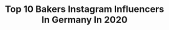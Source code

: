 ---
title: Top 10 Bakers Instagram Influencers In Germany In 2020
description: >-
  Find top bakers Instagram influencers in Germany in 2020. Most popular hashtags: #feedfeed #thebakefeed #beautifulcuisines #lifeandthyme.
platform: Instagram
profiles:
  - username: "lifeisbetterwithbuttercream"
    fullname: >-
      Vanessa - Vegan Cake Artist
    location: "Germany"
    followers: 7982
    engagement: 1017
    commentsToLikes: 0.030427
    avatar: "https://scontent-lhr8-1.cdninstagram.com/v/t51.2885-19/s320x320/73420404_501160190746083_2980801943028367360_n.jpg?_nc_ht=scontent-lhr8-1.cdninstagram.com&_nc_ohc=Zkl4cmZ-kZYAX834_km&oh=d0e8091c2072a846331a7b6fbf0c643a&oe=5EBAF9CF"
    verified: false
    hashtags: "#eatarainbow, #buntmalanders, #nohate, #veganstart"
  - username: "anywayani"
    fullname: >-
      Ani
    location: "Germany"
    followers: 2540
    engagement: 1063
    commentsToLikes: 0.332618
    avatar: "https://scontent-lhr8-1.cdninstagram.com/v/t51.2885-19/s320x320/89466076_2769714703255936_918788444866478080_n.jpg?_nc_ht=scontent-lhr8-1.cdninstagram.com&_nc_ohc=FtWn-NPDr4YAX8yfCEK&oh=f3eb0561a142e143ad94c67cca00a837&oe=5EBC0E32"
    verified: false
    hashtags: "#quarkkn, #cookiesandcream, #quarkrecipes, #snackideas"
  - username: "rice.isnice"
    fullname: >-
      Kat Boytsova
    location: "Germany"
    followers: 6257
    engagement: 628
    commentsToLikes: 0.025953
    avatar: "https://scontent-ams4-1.cdninstagram.com/v/t51.2885-19/11417365_1463584107269871_598613796_a.jpg?_nc_ht=scontent-ams4-1.cdninstagram.com&_nc_ohc=UtCgpPNbCmkAX-XtWyd&oh=2f3366030ccd7eec2be13bf13039f172&oe=5EBC9E4F"
    verified: false
    hashtags: "#beans, #noms, #tomatoes, #summerproduce"
  - username: "cloedis_sweet_corner"
    fullname: >-
      Claudia
    location: "Germany"
    followers: 2620
    engagement: 2794
    commentsToLikes: 0.113399
    avatar: "https://scontent-lhr8-1.cdninstagram.com/v/t51.2885-19/s320x320/84469630_1580151738806687_5079964309845442560_n.jpg?_nc_ht=scontent-lhr8-1.cdninstagram.com&_nc_ohc=EZlG77pdG48AX-w8z9m&oh=4166842608a892b8d73f8162f1047859&oe=5EBBE62A"
    verified: false
    hashtags: "#myfoodpics, #bakersgonnabake, #gutenacht, #schlafgut"
  - username: "my_good_life_love"
    fullname: >-
      Sylwia🌱
    location: "Germany"
    followers: 5822
    engagement: 812
    commentsToLikes: 0.079955
    avatar: "https://scontent-lht6-1.cdninstagram.com/v/t51.2885-19/s320x320/37949055_214004202593772_1762440362489544704_n.jpg?_nc_ht=scontent-lht6-1.cdninstagram.com&_nc_ohc=OyoLpGWHfWEAX_zqeDv&oh=7f657b64c9851acc4649e1042324b678&oe=5EBB0ACA"
    verified: false
    hashtags: "#eatclean, #diy, #christmasdecorations, #creative"
  - username: "nicestthingscom"
    fullname: >-
      Vera Wohlleben | Nicest Things
    location: "Germany"
    followers: 33012
    engagement: 282
    commentsToLikes: 0.083617
    avatar: "https://scontent-lhr8-1.cdninstagram.com/v/t51.2885-19/s320x320/24175070_1999973430249571_9117309279768936448_n.jpg?_nc_ht=scontent-lhr8-1.cdninstagram.com&_nc_ohc=Z40GiOnt-VIAX_evJ9e&oh=42e1e5a769ab8398af97825617823295&oe=5EBC8EB0"
    verified: false
    hashtags: "#foodstyling, #tastemade, #foodblogfeed, #mohn"
  - username: "maraswunderland"
    fullname: >-
      Maras Wunderland
    location: "Germany"
    followers: 41816
    engagement: 296
    commentsToLikes: 0.053524
    avatar: "https://scontent-lhr8-1.cdninstagram.com/v/t51.2885-19/11143057_1580601698845825_2132182780_a.jpg?_nc_ht=scontent-lhr8-1.cdninstagram.com&_nc_ohc=cjMgfeLsPUgAX8Bk5n3&oh=115c368b217496c6b10790e166f7836d&oe=5EBB4465"
    verified: false
    hashtags: "#bananenkuchen, #eastercake, #newyorkcheesecake, #karottenkuchen"
  - username: "homenherbs"
    fullname: >-
      Home and Herbs
    location: "Germany"
    followers: 6905
    engagement: 693
    commentsToLikes: 0.199758
    avatar: "https://scontent-ams4-1.cdninstagram.com/v/t51.2885-19/s320x320/28753422_1587628461273968_7435136392843231232_n.jpg?_nc_ht=scontent-ams4-1.cdninstagram.com&_nc_ohc=ZZleV_mUwXIAX_nvDFr&oh=b0d588b26fb5e2e78688514fd4ff38f4&oe=5EB91C75"
    verified: false
    hashtags: "#bessergleichbeschriften, #fondue, #coffee, #zerowaste"
  - username: "ducathi1"
    fullname: >-
      DUCATHI
    location: "Germany"
    followers: 9636
    engagement: 1052
    commentsToLikes: 0.097082
    avatar: "https://scontent-lhr8-1.cdninstagram.com/v/t51.2885-19/s320x320/82622862_488778035162129_7006645312655720448_n.jpg?_nc_ht=scontent-lhr8-1.cdninstagram.com&_nc_ohc=F63ZQOZGidsAX_yxkql&oh=a28e2f0309991453262f646584f34cca&oe=5EB99B3A"
    verified: false
    hashtags: "#alleskacke, #neueanleitung, #nevernotknitting, #familie"
  - username: "zuckerzimtundliebe"
    fullname: >-
      Zuckerzimtundliebe
    location: "Germany"
    followers: 111816
    engagement: 344
    commentsToLikes: 0.033365
    avatar: "https://scontent-lhr8-1.cdninstagram.com/v/t51.2885-19/11247849_1622331691367383_1384792122_a.jpg?_nc_ht=scontent-lhr8-1.cdninstagram.com&_nc_ohc=c0cuUuLjykYAX9dUMW7&oh=4d962fc08bf8376466dcde5db48c7522&oe=5EBC3E84"
    verified: false
    hashtags: "#baristacremablonde, #bakingbread, #wisteria, #visitlana"
---